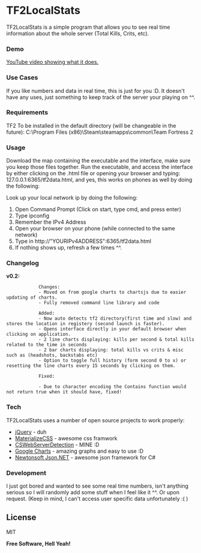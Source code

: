 # TF2LocalStats

TF2LocalStats is a simple program that allows you to see real time information about the whole server (Total Kills, Crits, etc). 

### Demo
[YouTube video showing what it does.](https://www.youtube.com/watch?v=NzCfrH6TdLs)

### Use Cases
If you like numbers and data in real time, this is just for you :D. It doesn't have any uses, just something to keep track of the server your playing on ^^. 

### Requirements
TF2 To be installed in the default directory (will be changeable in the future): C:\Program Files (x86)\Steam\steamapps\common\Team Fortress 2

### Usage
Download the map containing the executable and the interface, make sure you keep those files together. Run the executable, and access the interface by either clicking on the .html file or opening your browser and typing: 127.0.0.1:6365/tf2data.html, and yes, this works on phones as well by doing the following:

Look up your local network ip by doing the following: 
 
1. Open Command Prompt (Click on start, type cmd, and press enter)
2. Type ipconfig
3. Remember the IPv4 Address
4. Open your browser on your phone (while connected to the same network)
5. Type in http://"YOURIPv4ADDRESS":6365/tf2data.html
6. If nothing shows up, refresh a few times ^^.
 

### Changelog

**v0.2:**

				Changes:
				- Moved on from google charts to chartsjs due to easier updating of charts.
				- Fully removed command line library and code

				Added:
				- Now auto detects tf2 directory(first time and slow) and stores the location in registery (second launch is faster).
				- Opens interface directly in your default browser when clicking on application.
				- 2 line charts displaying: kills per second & total kills related to the time in seconds
				- 2 bar charts displaying: total kills vs crits & misc such as (headshots, backstabs etc)
				- Option to toggle full history (form second 0 to x) or resetting the line charts every 15 seconds by clicking on them.

				Fixed:

				- Due to character encoding the Contains function would not return true when it should have, fixed!

### Tech

TF2LocalStats uses a number of open source projects to work properly:

* [jQuery](https://jquery.com/) - duh
* [MaterializeCSS](http://materializecss.com/) - awesome css framwork
* [CSWebServerDetection](https://github.com/EldinZenderink/CSWebServerDetection) - MINE :D
* [Google Charts](https://developers.google.com/chart/interactive/docs/) - amazing graphs and easy to use :D
* [Newtonsoft Json.NET](http://www.newtonsoft.com/json) - awesome json framework for C#

### Development
I just got bored and wanted to see some real time numbers, isn't anything serious so I will randomly add some stuff when I feel like it ^^. Or upon request. (Keep in mind, I can't access user specific data unfortunately :( )

License
----

MIT


**Free Software, Hell Yeah!**
